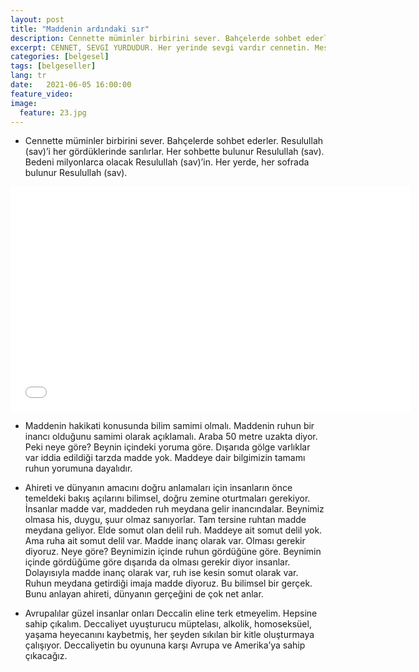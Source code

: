 ```yaml
---
layout: post
title: "Maddenin ardındaki sır"
description: Cennette müminler birbirini sever. Bahçelerde sohbet ederler. Resulullah (sav)’i her gördüklerinde sarılırlar.
excerpt: CENNET, SEVGİ YURDUDUR. Her yerinde sevgi vardır cennetin. Mesela kuşlar insanı sever, dostturlar, gelir şekerlik yapar, kendini sevdirmeye çalışır.
categories: [belgesel]
tags: [belgeseller]
lang: tr
date:   2021-06-05 16:00:00
feature_video: 
image:
  feature: 23.jpg
---
```


- Cennette müminler birbirini sever. Bahçelerde sohbet ederler. Resulullah (sav)’i her gördüklerinde sarılırlar. Her sohbette bulunur Resulullah (sav). Bedeni milyonlarca olacak Resulullah (sav)’in. Her yerde, her sofrada bulunur Resulullah (sav).

<div class="responsive-wrap">
<iframe src="//vidmoly.to/embed-f8hnkbsx2xlk.html" scrolling="no" frameborder="0" width="640" height="360" allowfullscreen="true" webkitallowfullscreen="true" mozallowfullscreen="true"></iframe>
</div>

- Maddenin hakikati konusunda bilim samimi olmalı. Maddenin ruhun bir inancı olduğunu samimi olarak açıklamalı. Araba 50 metre uzakta diyor. Peki neye göre? Beynin içindeki yoruma göre. Dışarıda gölge varlıklar var iddia edildiği tarzda madde yok. Maddeye dair bilgimizin tamamı ruhun yorumuna dayalıdır.

- Ahireti ve dünyanın amacını doğru anlamaları için insanların önce temeldeki bakış açılarını bilimsel, doğru zemine oturtmaları gerekiyor. İnsanlar madde var, maddeden ruh meydana gelir inancındalar. Beynimiz olmasa his, duygu, şuur olmaz sanıyorlar. Tam tersine ruhtan madde meydana geliyor. Elde somut olan delil ruh. Maddeye ait somut delil yok. Ama ruha ait somut delil var. Madde inanç olarak var. Olması gerekir diyoruz. Neye göre? Beynimizin içinde ruhun gördüğüne göre. Beynimin içinde gördüğüme göre dışarıda da olması gerekir diyor insanlar. Dolayısıyla madde inanç olarak var, ruh ise kesin somut olarak var. Ruhun meydana getirdiği imaja madde diyoruz. Bu bilimsel bir gerçek. Bunu anlayan ahireti, dünyanın gerçeğini de çok net anlar. 

- Avrupalılar güzel insanlar onları Deccalin eline terk etmeyelim. Hepsine sahip çıkalım. Deccaliyet uyuşturucu müptelası, alkolik, homoseksüel, yaşama heyecanını kaybetmiş, her şeyden sıkılan bir kitle oluşturmaya çalışıyor. Deccaliyetin bu oyununa karşı Avrupa ve Amerika’ya sahip çıkacağız.

